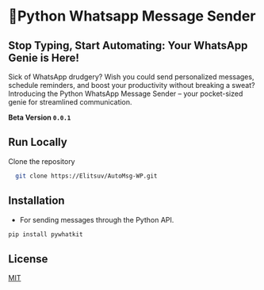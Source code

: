 
# 🐍Python Whatsapp Message Sender

## Stop Typing, Start Automating: Your WhatsApp Genie is Here!
Sick of WhatsApp drudgery? Wish you could send personalized messages, schedule reminders, and boost your productivity without breaking a sweat? Introducing the Python WhatsApp Message Sender – your pocket-sized genie for streamlined communication.

**Beta Version ``0.0.1``**


## Run Locally

Clone the repository

```bash
  git clone https://Elitsuv/AutoMsg-WP.git
```



## Installation
* For sending messages through the Python API.
```bash
pip install pywhatkit
```

## License

[MIT](https://choosealicense.com/licenses/mit/)

